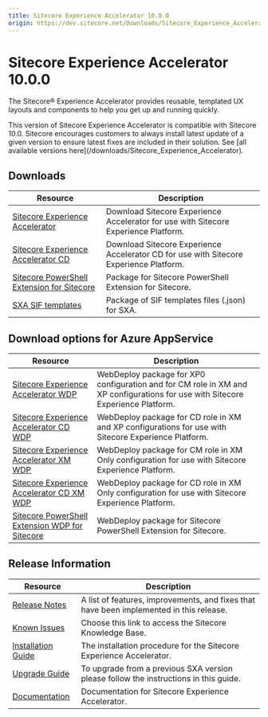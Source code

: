 ```yaml
---
title: Sitecore Experience Accelerator 10.0.0
origin: https://dev.sitecore.net/Downloads/Sitecore_Experience_Accelerator/10x/Sitecore_Experience_Accelerator_1000
---
```


# Sitecore Experience Accelerator 10.0.0

The Sitecore® Experience Accelerator provides reusable, templated UX layouts and components to help you get up and running quickly.

  <Alert variant='warning' mb={4}>
    <AlertIcon />
    This version of Sitecore Experience Accelerator is compatible with Sitecore 10.0.
  </Alert>
  
  <Alert variant='warning' mb={4}>
    <AlertIcon />
    Sitecore encourages customers to always install latest update of a given version to ensure latest fixes are included in their solution. See [all available versions here](/downloads/Sitecore_Experience_Accelerator).
  </Alert>
  

## Downloads

 | Resource | Description |
 | --- | --- |
 | [Sitecore Experience Accelerator](https://sitecoredev.azureedge.net/~/media/42992D85CC134384A0660F6C41479C16.ashx?date=20200729T124124) | Download Sitecore Experience Accelerator for use with Sitecore Experience Platform. |
 | [Sitecore Experience Accelerator CD](https://sitecoredev.azureedge.net/~/media/F846A8A58A1A4981A0B807D27BDB45BF.ashx?date=20200729T124124) | Download Sitecore Experience Accelerator CD for use with Sitecore Experience Platform. |
 | [Sitecore PowerShell Extension for Sitecore](https://sitecoredev.azureedge.net/~/media/E820B0DA62464072891DA92470F93954.ashx?date=20200729T124138) | Package for Sitecore PowerShell Extension for Sitecore. |
 | [SXA SIF templates](https://sitecoredev.azureedge.net/~/media/6B161ACD4F844FEC8823B84034994585.ashx?date=20200729T124125) | Package of SIF templates files (.json) for SXA. |

## Download options for Azure AppService

 | Resource | Description |
 | --- | --- |
 | [Sitecore Experience Accelerator WDP](https://sitecoredev.azureedge.net/~/media/F7ADC384F3304FA2A99EF4622BC72236.ashx?date=20200729T124047) | WebDeploy package for XP0 configuration and for CM role in XM and XP configurations for use with Sitecore Experience Platform. |
 | [Sitecore Experience Accelerator CD WDP](https://sitecoredev.azureedge.net/~/media/B4021FA7FF1F4BD5A6C88FEF1D8D65B1.ashx?date=20200729T124047) | WebDeploy package for CD role in XM and XP configurations for use with Sitecore Experience Platform. |
 | [Sitecore Experience Accelerator XM WDP](https://sitecoredev.azureedge.net/~/media/7C3E3F5B0256496AA8392559CCAAE044.ashx?date=20200729T124047) | WebDeploy package for CM role in XM Only configuration for use with Sitecore Experience Platform. |
 | [Sitecore Experience Accelerator CD XM WDP](https://sitecoredev.azureedge.net/~/media/324268C6D68F45128C178ED1A2977F55.ashx?date=20200729T124047) | WebDeploy package for CD role in XM Only configuration for use with Sitecore Experience Platform. |
 | [Sitecore PowerShell Extension WDP for Sitecore](https://sitecoredev.azureedge.net/~/media/7091E5FC12C24EE6B96576A3C35B8689.ashx?date=20200729T124047) | WebDeploy package for Sitecore PowerShell Extension for Sitecore. |

## Release Information

 | Resource | Description |
 | --- | --- |
 | [Release Notes](/downloads/Sitecore%20Experience%20Accelerator/10x/Sitecore%20Experience%20Accelerator%201000/Release%20Notes) | A list of features, improvements, and fixes that have been implemented in this release. |
 | [Known Issues](https://kb.sitecore.net/articles/196733) | Choose this link to access the Sitecore Knowledge Base. |
 | [Installation Guide](https://sitecoredev.azureedge.net/~/media/B5FC951463414AA08A68C39D116F97BE.ashx?date=20200730T153700) | The installation procedure for the Sitecore Experience Accelerator. |
 | [Upgrade Guide](https://sitecoredev.azureedge.net/~/media/DAF5997F46054AD6AFF879233750C736.ashx?date=20200730T153817) | To upgrade from a previous SXA version please follow the instructions in this guide. |
 | [Documentation](https://doc.sitecore.com/developers/sxa/100/sitecore-experience-accelerator/en/index-en.html) | Documentation for Sitecore Experience Accelerator. |